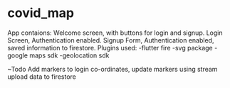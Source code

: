 # covid_map
App contaions:
Welcome screen, with buttons for login and signup.
Login Screen, Authentication enabled.
Signup Form, Authentication enabled, saved information to firestore.
Plugins used:
      -flutter fire
       -svg package
       -google maps sdk
       -geolocation sdk
       
~Todo
 Add markers to login co-ordinates,
 update markers using stream
 upload data to firestore
